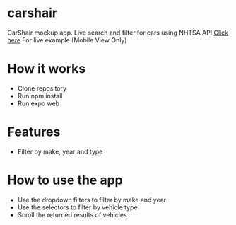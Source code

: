 # carshair
CarShair mockup app.
Live search and filter for cars using NHTSA API
[Click here](http://95.179.240.63:2020/) For live example (Mobile View Only)

# How it works

* Clone repository
* Run npm install
* Run expo web

# Features

* Filter by make, year and type 

# How to use the app
* Use the dropdown filters to filter by make and year
* Use the selectors to filter by vehicle type
* Scroll the returned results of vehicles 

